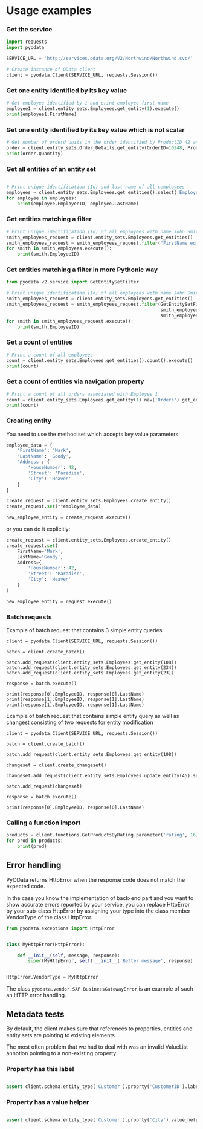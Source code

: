 # Usage examples

### Get the service

```python
import requests
import pyodata

SERVICE_URL = 'http://services.odata.org/V2/Northwind/Northwind.svc/'

# Create instance of OData client
client = pyodata.Client(SERVICE_URL, requests.Session())
```

### Get one entity identified by its key value

```python
# Get employee identified by 1 and print employee first name
employee1 = client.entity_sets.Employees.get_entity(1).execute()
print(employee1.FirstName)
```

### Get one entity identified by its key value which is not scalar

```python
# Get number of orderd units in the order identified by ProductID 42 and OrderID 10248.
order = client.entity_sets.Order_Details.get_entity(OrderID=10248, ProductID=42).execute()
print(order.Quantity)
```

### Get all entities of an entity set

```python

# Print unique identification (Id) and last name of all cemployees
employees = client.entity_sets.Employees.get_entities().select('EmployeeID,LastName').execute()
for employee in employees:
    print(employee.EmployeeID, employee.LastName)
```

### Get entities matching a filter

```python
# Print unique identification (Id) of all employees with name John Smith
smith_employees_request = client.entity_sets.Employees.get_entities()
smith_employees_request = smith_employees_request.filter("FirstName eq 'John' and LastName eq 'Smith'")
for smith in smith_employees.execute():
    print(smith.EmployeeID)
```

### Get entities matching a filter in more Pythonic way

```python
from pyodata.v2.service import GetEntitySetFilter

# Print unique identification (Id) of all employees with name John Smith
smith_employees_request = client.entity_sets.Employees.get_entities()
smith_employees_request = smith_employees_request.filter(GetEntitySetFilter.and_(
                                                         smith_employees_request.FirstName == 'Jonh',
                                                         smith_employees_request.LastName == 'Smith'))
for smith in smith_employees_request.execute():
    print(smith.EmployeeID)
```

### Get a count of entities

```python
# Print a count of all employees
count = client.entity_sets.Employees.get_entities().count().execute()
print(count)
```

### Get a count of entities via navigation property

```python
# Print a count of all orders associated with Employee 1
count = client.entity_sets.Employees.get_entity(1).nav('Orders').get_entities().count().execute()
print(count)
```

### Creating entity

You need to use the method set which accepts key value parameters:

```python
employee_data = {
    'FirstName': 'Mark',
    'LastName': 'Goody',
    'Address': {
        'HouseNumber': 42,
        'Street': 'Paradise',
        'City': 'Heaven'
    }
}

create_request = client.entity_sets.Employees.create_entity()
create_request.set(**employee_data)

new_employee_entity = create_request.execute()
```

or you can do it explicitly:

```python
create_request = client.entity_sets.Employees.create_entity()
create_request.set(
    FirstName='Mark',
    LastName='Goody',
    Address={
        'HouseNumber': 42,
        'Street': 'Paradise',
        'City': 'Heaven'
    }
)

new_employee_entity = request.execute()
```


### Batch requests

Example of batch request that contains 3 simple entity queries
```
client = pyodata.Client(SERVICE_URL, requests.Session())

batch = client.create_batch()

batch.add_request(client.entity_sets.Employees.get_entity(108))
batch.add_request(client.entity_sets.Employees.get_entity(234))
batch.add_request(client.entity_sets.Employees.get_entity(23))

response = batch.execute()

print(response[0].EmployeeID, response[0].LastName)
print(response[1].EmployeeID, response[1].LastName)
print(response[1].EmployeeID, response[1].LastName)
```

Example of batch request that contains simple entity query as well
as changest consisting of two requests for entity modification
```
client = pyodata.Client(SERVICE_URL, requests.Session())

batch = client.create_batch()

batch.add_request(client.entity_sets.Employees.get_entity(108))

changeset = client.create_changeset()

changeset.add_request(client.entity_sets.Employees.update_entity(45).set(LastName='Douglas'))

batch.add_request(changeset)

response = batch.execute()

print(response[0].EmployeeID, response[0].LastName)
```

### Calling a function import

```python
products = client.functions.GetProductsByRating.parameter('rating', 16).execute()
for prod in products:
    print(prod)
```

## Error handling

PyOData returns HttpError when the response code does not match the expected
code.

In the case you know the implementation of back-end part and you want to show
accurate errors reported by your service, you can replace HttpError by your
sub-class HttpError by assigning your type into the class member VendorType of
the class HttpError.

```python
from pyodata.exceptions import HttpError


class MyHttpError(HttpError):

    def __init__(self, message, response):
        super(MyHttpError, self).__init__('Better message', response)


HttpError.VendorType = MyHttpError
```

The class ```pyodata.vendor.SAP.BusinessGatewayError``` is an example of such
an HTTP error handling.

## Metadata tests

By default, the client makes sure that references to properties, entities and
entity sets are pointing to existing elements.

The most often problem that we had to deal with was an invalid ValueList annotion
pointing to a non-existing property.


### Property has this label

```python

assert client.schema.entity_type('Customer').proprty('CustomerID').label == 'Identifier'
```

### Property has a value helper

```python

assert client.schema.entity_type('Customer').proprty('City').value_helper is not None
```

